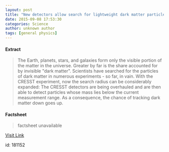 ```yaml
---
layout: post
title: "New detectors allow search for lightweight dark matter particles"
date: 2015-09-08 17:53:30
categories: Science
author: unknown author
tags: [general physics]
---
```



#### Extract
>The Earth, planets, stars, and galaxies form only the visible portion of the matter in the universe. Greater by far is the share accounted for by invisible "dark matter". Scientists have searched for the particles of dark matter in numerous experiments - so far, in vain. With the CRESST experiment, now the search radius can be considerably expanded: The CRESST detectors are being overhauled and are then able to detect particles whose mass lies below the current measurement range. As a consequence, the chance of tracking dark matter down goes up.

#### Factsheet
>factsheet unavailable

[Visit Link](http://phys.org/news/2015-09-detectors-lightweight-dark-particles.html)

id:  181152
